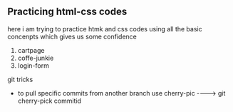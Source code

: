 ## Practicing html-css codes
here i am trying to practice htmk and css codes using all the basic concenpts which gives us some confidence

1. cartpage
2. coffe-junkie
3. login-form




git tricks
* to pull specific commits from another branch use cherry-pic ----> git cherry-pick commitid